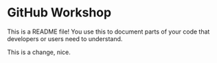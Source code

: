 # GitHub Workshop
This is a README file! You use this to document parts of your code that developers or users need to understand.

This is a change, nice.